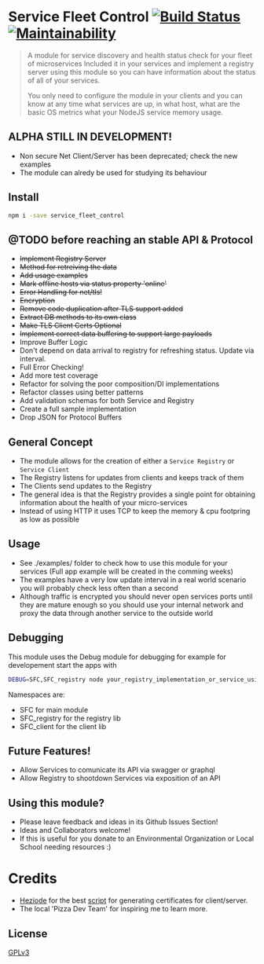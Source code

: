 # Service Fleet Control [![Build Status](https://travis-ci.org/pablitovicente/service_fleet_control.svg?branch=master)](https://travis-ci.org/pablitovicente/service_fleet_control) [![Maintainability](https://api.codeclimate.com/v1/badges/a2110cffbdb6fa57caaf/maintainability)](https://codeclimate.com/github/pablitovicente/service_fleet_control/maintainability)



> A module for service discovery and health status check for your fleet of microservices
> Included it in your services and implement a registry server using this module so you can 
> have information about the status of all of your services.
>
> You only need to configure the module in your clients and you can know at any time what
> services are up, in what host, what are the basic OS metrics what your NodeJS service 
> memory usage.

## ALPHA STILL IN DEVELOPMENT! 
* Non secure Net Client/Server has been deprecated; check the new examples
* The module can alredy be used for studying its behaviour


## Install

```bash
npm i -save service_fleet_control
```

## @TODO before reaching an stable API & Protocol 
* ~~Implement Registry Server~~
* ~~Method for retreiving the data~~
* ~~Add usage examples~~
* ~~Mark offline hosts  via status property 'online'~~
* ~~Error Handling for net/tls!~~
* ~~Encryption~~
* ~~Remove code duplication after TLS support added~~
* ~~Extract DB methods to its own class~~
* ~~Make TLS Client Certs Optional~~
* ~~Implement correct data buffering to support large payloads~~
* Improve Buffer Logic
* Don't depend on data arrival to registry for refreshing status. Update via interval.
* Full Error Checking!
* Add more test coverage
* Refactor for solving the poor composition/DI implementations
* Refactor classes using better patterns
* Add validation schemas for both Service and Registry
* Create a full sample implementation
* Drop JSON for Protocol Buffers


## General Concept

* The module allows for the creation of either a `Service Registry` or `Service Client`
* The Registry listens for updates from clients and keeps track of them
* The Clients send updates to the Registry
* The general idea is that the Registry provides a single point for obtaining information about the health of your micro-services
* Instead of using HTTP it uses TCP to keep the memory & cpu footpring as low as possible

## Usage

* See ./examples/ folder to check how to use this module for your services (Full app example will be created in the comming weeks)
* The examples have a very low update interval in a real world scenario you will probably check less often than a second
* Although traffic is encrypted you should never open services ports until they are mature enough so you should use your internal network and proxy the data through another service to the outside world

## Debugging
This module uses the Debug module for debugging for example for developement start the apps with

```bash
DEBUG=SFC,SFC_registry node your_registry_implementation_or_service_using_the_module.js
```

Namespaces are:
* SFC for main module
* SFC_registry for the registry lib
* SFC_client for the client lib

## Future Features!
* Allow Services to comunicate its API via swagger or graphql
* Allow Registry to shootdown Services via exposition of an API

## Using this module? 
* Please leave feedback and ideas in its Github Issues Section!
* Ideas and Collaborators welcome!
* If this is useful for you donate to an Environmental Organization or Local School needing resources :)

# Credits
* [Heziode](https://github.com/Heziode) for the best [script](https://github.com/Heziode/Simple-TLS-Client-Server-with-Node.js/blob/master/genkey.sh) for generating certificates for client/server.
* The local 'Pizza Dev Team' for inspiring me to learn more.

## License

[GPLv3](https://www.gnu.org/licenses/gpl-3.0.en.html)

[npm-image]: https://img.shields.io/npm/v/live-xxx.svg
[npm-url]: https://www.npmjs.com/package/kaos_control
